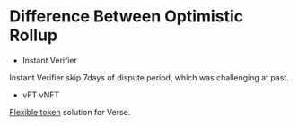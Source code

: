 # Difference Between Optimistic Rollup

- Instant Verifier 

Instant Verifier skip 7days of dispute period, which was challenging at past.  

- vFT vNFT 

[Flexible token](docs\architecture\2-hub-layer\2-ecosystem\1-token\1-1-ft-types) solution for Verse. 